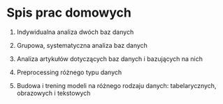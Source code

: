 # Spis prac domowych

1. Indywidualna analiza dwóch baz danych

2. Grupowa, systematyczna analiza baz danych

3. Analiza artykułów dotyczących baz danych i bazujących na nich

4. Preprocessing różnego typu danych

5. Budowa i trening modeli na różnego rodzaju danych: tabelarycznych, obrazowych i tekstowych

